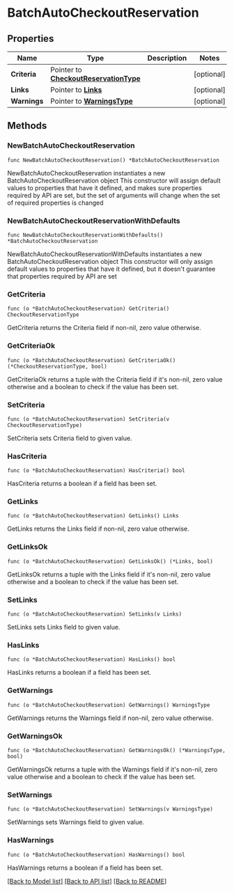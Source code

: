 # BatchAutoCheckoutReservation

## Properties

Name | Type | Description | Notes
------------ | ------------- | ------------- | -------------
**Criteria** | Pointer to [**CheckoutReservationType**](CheckoutReservationType.md) |  | [optional] 
**Links** | Pointer to [**Links**](Links.md) |  | [optional] 
**Warnings** | Pointer to [**WarningsType**](WarningsType.md) |  | [optional] 

## Methods

### NewBatchAutoCheckoutReservation

`func NewBatchAutoCheckoutReservation() *BatchAutoCheckoutReservation`

NewBatchAutoCheckoutReservation instantiates a new BatchAutoCheckoutReservation object
This constructor will assign default values to properties that have it defined,
and makes sure properties required by API are set, but the set of arguments
will change when the set of required properties is changed

### NewBatchAutoCheckoutReservationWithDefaults

`func NewBatchAutoCheckoutReservationWithDefaults() *BatchAutoCheckoutReservation`

NewBatchAutoCheckoutReservationWithDefaults instantiates a new BatchAutoCheckoutReservation object
This constructor will only assign default values to properties that have it defined,
but it doesn't guarantee that properties required by API are set

### GetCriteria

`func (o *BatchAutoCheckoutReservation) GetCriteria() CheckoutReservationType`

GetCriteria returns the Criteria field if non-nil, zero value otherwise.

### GetCriteriaOk

`func (o *BatchAutoCheckoutReservation) GetCriteriaOk() (*CheckoutReservationType, bool)`

GetCriteriaOk returns a tuple with the Criteria field if it's non-nil, zero value otherwise
and a boolean to check if the value has been set.

### SetCriteria

`func (o *BatchAutoCheckoutReservation) SetCriteria(v CheckoutReservationType)`

SetCriteria sets Criteria field to given value.

### HasCriteria

`func (o *BatchAutoCheckoutReservation) HasCriteria() bool`

HasCriteria returns a boolean if a field has been set.

### GetLinks

`func (o *BatchAutoCheckoutReservation) GetLinks() Links`

GetLinks returns the Links field if non-nil, zero value otherwise.

### GetLinksOk

`func (o *BatchAutoCheckoutReservation) GetLinksOk() (*Links, bool)`

GetLinksOk returns a tuple with the Links field if it's non-nil, zero value otherwise
and a boolean to check if the value has been set.

### SetLinks

`func (o *BatchAutoCheckoutReservation) SetLinks(v Links)`

SetLinks sets Links field to given value.

### HasLinks

`func (o *BatchAutoCheckoutReservation) HasLinks() bool`

HasLinks returns a boolean if a field has been set.

### GetWarnings

`func (o *BatchAutoCheckoutReservation) GetWarnings() WarningsType`

GetWarnings returns the Warnings field if non-nil, zero value otherwise.

### GetWarningsOk

`func (o *BatchAutoCheckoutReservation) GetWarningsOk() (*WarningsType, bool)`

GetWarningsOk returns a tuple with the Warnings field if it's non-nil, zero value otherwise
and a boolean to check if the value has been set.

### SetWarnings

`func (o *BatchAutoCheckoutReservation) SetWarnings(v WarningsType)`

SetWarnings sets Warnings field to given value.

### HasWarnings

`func (o *BatchAutoCheckoutReservation) HasWarnings() bool`

HasWarnings returns a boolean if a field has been set.


[[Back to Model list]](../README.md#documentation-for-models) [[Back to API list]](../README.md#documentation-for-api-endpoints) [[Back to README]](../README.md)


